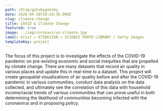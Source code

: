 ```yaml
---
path: /blog/gatsbygatsby
date: 2020-04-26T19:24:35.090Z
slug: climate-change
title: COVID & Climate Change
featured: true
image: ../img/coronavirus-climate.jpg
label: Grist / KTSDESIGN / SCIENCE PHOTO LIBRARY / Getty Images
templateKey: project
---
```

The focus of this project is to investigate the effects of the COVID-19 pandemic on pre-existing economic and social inequities that are propelled by climate change. There are many datasets that record air quality in various places and update this in real-time to a dataset. This project will create geospatial visualizations of air quality before and after the COVID-19 pandemic in various communities, conduct data analysis on the data collected, and ultimately see the correlation of this data with household income/racial trends of various communities that can prove useful in both determining the likelihood of communities becoming infected with the coronavirus and in proposing policy.